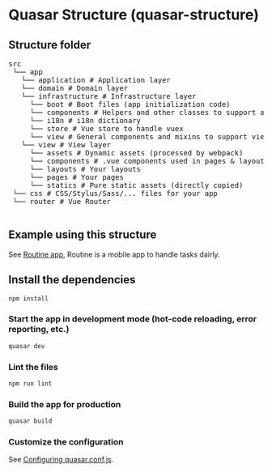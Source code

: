 # Quasar Structure (quasar-structure)

## Structure folder
<pre>
src
 └── app
   └── application # Application layer
   └── domain # Domain layer
   └── infrastructure # Infrastructure layer
     └── boot # Boot files (app initialization code)
     └── components # Helpers and other classes to support application, domain and view layers
     └── i18n # i18n dictionary
     └── store # Vue store to handle vuex
     └── view # General components and mixins to support view layer
   └── view # View layer
     └── assets # Dynamic assets (processed by webpack)
     └── components # .vue components used in pages & layouts
     └── layouts # Your layouts
     └── pages # Your pages
     └── statics # Pure static assets (directly copied)
 └── css # CSS/Stylus/Sass/... files for your app
 └── router # Vue Router
 </pre>

## Example using this structure
See [Routine app](https://github.com/erandirjunior/routine), Routine is a mobile app to handle tasks dairly.

## Install the dependencies
```bash
npm install
```

### Start the app in development mode (hot-code reloading, error reporting, etc.)
```bash
quasar dev
```

### Lint the files
```bash
npm run lint
```

### Build the app for production
```bash
quasar build
```

### Customize the configuration
See [Configuring quasar.conf.js](https://quasar.dev/quasar-cli/quasar-conf-js).
